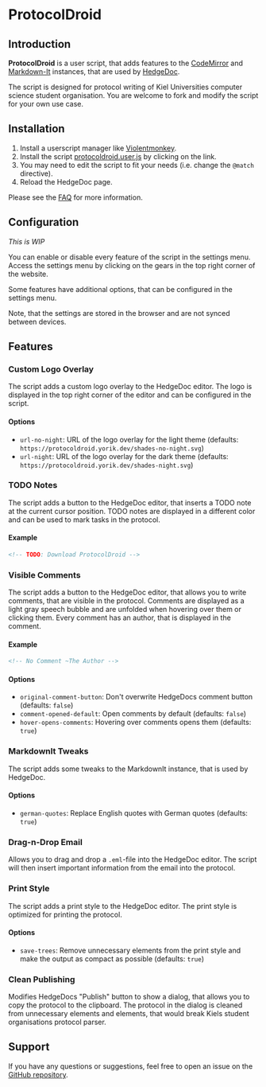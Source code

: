 # ProtocolDroid

## Introduction

**ProtocolDroid** is a user script, that adds features to the [CodeMirror](https://codemirror.net/) and [Markdown-It](https://markdown-it.github.io/) instances, that are used by [HedgeDoc](https://hedgedoc.org/).

The script is designed for protocol writing of Kiel Universities computer science student organisation. You are welcome to fork and modify the script for your own use case.


## Installation

1. Install a userscript manager like [Violentmonkey](https://violentmonkey.github.io/).
2. Install the script [protocoldroid.user.js](https://github.com/YorikHansen/ProtocolDroid/raw/main/protocoldroid.user.js) by clicking on the link.
3. You may need to edit the script to fit your needs (i.e. change the `@match` directive).
4. Reload the HedgeDoc page.

Please see the [FAQ](FAQ.md) for more information.


## Configuration

*This is WIP*

You can enable or disable every feature of the script in the settings menu. Access the settings menu by clicking on the gears in the top right corner of the website.

Some features have additional options, that can be configured in the settings menu.

Note, that the settings are stored in the browser and are not synced between devices.


## Features

### Custom Logo Overlay

The script adds a custom logo overlay to the HedgeDoc editor. The logo is displayed in the top right corner of the editor and can be configured in the script.

#### Options

- `url-no-night`: URL of the logo overlay for the light theme (defaults: `https://protocoldroid.yorik.dev/shades-no-night.svg`)
- `url-night`: URL of the logo overlay for the dark theme (defaults: `https://protocoldroid.yorik.dev/shades-night.svg`)


### TODO Notes

The script adds a button to the HedgeDoc editor, that inserts a TODO note at the current cursor position. TODO notes are displayed in a different color and can be used to mark tasks in the protocol.

#### Example

```markdown
<!-- TODO: Download ProtocolDroid -->
```


### Visible Comments

The script adds a button to the HedgeDoc editor, that allows you to write comments, that are visible in the protocol. Comments are displayed as a light gray speech bubble and are unfolded when hovering over them or clicking them. Every comment has an author, that is displayed in the comment.

#### Example

```markdown
<!-- No Comment ~The Author -->
```

#### Options

- `original-comment-button`: Don't overwrite HedgeDocs comment button (defaults: `false`)
- `comment-opened-default`: Open comments by default (defaults: `false`)
- `hover-opens-comments`: Hovering over comments opens them (defaults: `true`)

### MarkdownIt Tweaks

The script adds some tweaks to the MarkdownIt instance, that is used by HedgeDoc.

#### Options

- `german-quotes`: Replace English quotes with German quotes (defaults: `true`)

### Drag-n-Drop Email

Allows you to drag and drop a `.eml`-file into the HedgeDoc editor. The script will then insert important information from the email into the protocol.

### Print Style 

The script adds a print style to the HedgeDoc editor. The print style is optimized for printing the protocol.

#### Options

- `save-trees`: Remove unnecessary elements from the print style and make the output as compact as possible (defaults: `true`)

### Clean Publishing

Modifies HedgeDocs "Publish" button to show a dialog, that allows you to copy the protocol to the clipboard. The protocol in the dialog is cleaned from unnecessary elements and elements, that would break Kiels student organisations protocol parser.


## Support

If you have any questions or suggestions, feel free to open an issue on the [GitHub repository](https://github.com/YorikHansen/ProtocolDroid/issues).
